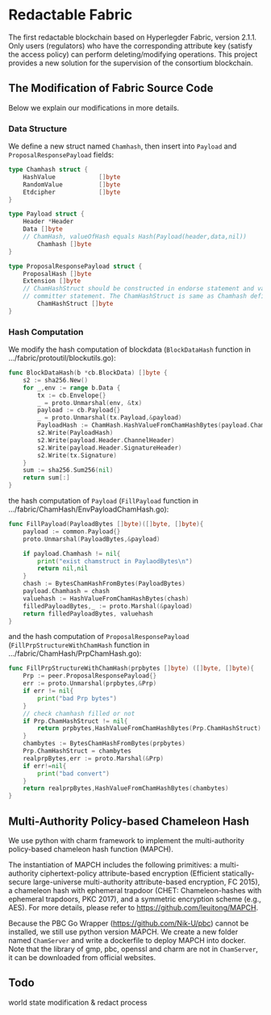 # Redactable Fabric 
The first redactable blockchain based on Hyperlegder Fabric, version 2.1.1. Only users (regulators) who have the corresponding attribute key (satisfy the access policy) can perform deleting/modifying operations. This project provides a new solution for the supervision of the consortium blockchain.

## The Modification of Fabric Source Code
Below we explain our modifications in more details.
### Data Structure
We define a new struct named `Chamhash`, then insert into `Payload` and `ProposalResponsePayload` fields:

```go
type Chamhash struct {
	HashValue            []byte   
	RandomValue          []byte   
	Etdcipher            []byte
}

type Payload struct {
	Header *Header 
	Data []byte 
	// ChamHash, valueOfHash equals Hash(Payload(header,data,nil))
        Chamhash []byte
}

type ProposalResponsePayload struct {
	ProposalHash []byte 
	Extension []byte
	// ChamHashStruct should be constructed in endorse statement and validated in
	// committer statement. The ChamHashStruct is same as Chamhash definition.
        ChamHashStruct []byte
}
```
### Hash Computation
We modify the hash computation of blockdata (`BlockDataHash` function in .../fabric/protoutil/blockutils.go):  

```go
func BlockDataHash(b *cb.BlockData) []byte {
	s2 := sha256.New()
	for _,env := range b.Data {
		tx := cb.Envelope{}
		_ = proto.Unmarshal(env, &tx)
		payload := cb.Payload{}
		_ = proto.Unmarshal(tx.Payload,&payload)
		PayloadHash := ChamHash.HashValueFromChamHashBytes(payload.Chamhash)
		s2.Write(PayloadHash)
		s2.Write(payload.Header.ChannelHeader)
		s2.Write(payload.Header.SignatureHeader)
		s2.Write(tx.Signature)
	}
	sum := sha256.Sum256(nil)
	return sum[:]
}
```

the hash computation of `Payload` (`FillPayload` function in .../fabric/ChamHash/EnvPayloadChamHash.go):
```go
func FillPayload(PayloadBytes []byte)([]byte, []byte){
	payload := common.Payload{}
	proto.Unmarshal(PayloadBytes,&payload)

	if payload.Chamhash != nil{
		print("exist chamstruct in PaylaodBytes\n")
		return nil,nil
	}
	chash := BytesChamHashFromBytes(PayloadBytes)
	payload.Chamhash = chash
	valuehash := HashValueFromChamHashBytes(chash)
	filledPayloadBytes,_ := proto.Marshal(&payload)
	return filledPayloadBytes, valuehash
}
```

and the hash computation of `ProposalResponsePayload` (`FillPrpStructureWithChamHash` function in .../fabric/ChamHash/PrpChamHash.go):
```go
func FillPrpStructureWithChamHash(prpbytes []byte) ([]byte, []byte){
	Prp := peer.ProposalResponsePayload{}
	err := proto.Unmarshal(prpbytes,&Prp)
	if err != nil{
		print("bad Prp bytes")
	}
	// check chamhash filled or not
	if Prp.ChamHashStruct != nil{
		return prpbytes,HashValueFromChamHashBytes(Prp.ChamHashStruct)
	}
	chambytes := BytesChamHashFromBytes(prpbytes)
	Prp.ChamHashStruct = chambytes
	realprpBytes,err := proto.Marshal(&Prp)
	if err!=nil{
		print("bad convert")
	}
	return realprpBytes,HashValueFromChamHashBytes(chambytes)
}
```

## Multi-Authority Policy-based Chameleon Hash
We use python with charm framework to implement the multi-authority policy-based chameleon hash function (MAPCH). 

The instantiation of MAPCH includes the following primitives: a multi-authority ciphertext-policy attribute-based encryption (Efficient statically-secure large-universe multi-authority attribute-based encryption, FC 2015), a chameleon hash with ephemeral trapdoor (CHET: Chameleon-hashes with ephemeral trapdoors, PKC 2017), and a symmetric encryption scheme (e.g., AES). For more details, please refer to <https://github.com/leuitong/MAPCH>.

Because the PBC Go Wrapper (<https://github.com/Nik-U/pbc>) cannot be installed, we still use python version MAPCH. We create a new folder named `ChamServer` and write a dockerfile to deploy MAPCH into docker. Note that the library of gmp, pbc, openssl and charm are not in `ChamServer`, it can be downloaded from official websites.

## Todo
world state modification & redact process
